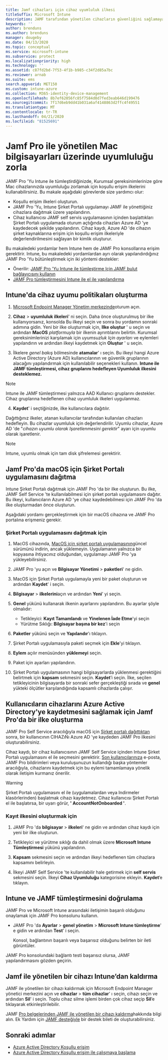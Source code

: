 ```yaml
---
title: Jamf cihazları için cihaz uyumluluk ilkesi
titleSuffix: Microsoft Intune
description: JAMF tarafından yönetilen cihazların güvenliğini sağlamaya yardımcı olmak için Azure Active Directory Koşullu erişimle Microsoft Intune uyumluluk ilkeleri kullanın.
keywords: ''
author: brenduns
ms.author: brenduns
manager: dougeby
ms.date: 04/13/2020
ms.topic: conceptual
ms.service: microsoft-intune
ms.subservice: protect
ms.localizationpriority: high
ms.technology: ''
ms.assetid: c87fd2bd-7f53-4f1b-b985-c34f2d85a7bc
ms.reviewer: arnab
ms.suite: ems
search.appverid: MET150
ms.custom: intune-azure
ms.collection: M365-identity-device-management
ms.openlocfilehash: 8b7ef62056fc85f7584d0d7fed3eab646d199476
ms.sourcegitcommit: 7f17d6eb9dd41b031a6af4148863d2ffc4f49551
ms.translationtype: MT
ms.contentlocale: tr-TR
ms.lasthandoff: 04/21/2020
ms.locfileid: "81525691"
---
```

# <a name="enforce-compliance-on-macs-managed-with-jamf-pro"></a>Jamf Pro ile yönetilen Mac bilgisayarları üzerinde uyumluluğu zorla

JAMF Pro 'Yu Intune ile tümleştirdiğinizde, Kurumsal gereksinimlerinize göre Mac cihazlarınızda uyumluluğu zorlamak için koşullu erişim ilkelerini kullanabilirsiniz. Bu makale aşağıdaki görevlerde size yardımcı olur:  

- Koşullu erişim ilkeleri oluşturun.
- JAMF Pro 'Yu, Intune Şirket Portalı uygulamayı JAMF ile yönettiğiniz cihazlara dağıtmak üzere yapılandırın.
- Cihaz kullanıcısı JAMF self servis uygulamasının içinden başlattıkları Şirket Portalı uygulamada oturum açtığında cihazları Azure AD 'ye kaydedecek şekilde yapılandırın. Cihaz kaydı, Azure AD 'de cihazın şirket kaynaklarına erişim için koşullu erişim ilkeleriyle değerlendirilmesini sağlayan bir kimlik oluşturur.  
 
Bu makaledeki yordamlar hem Intune hem de JAMF Pro konsollarına erişim gerektirir.
Intune, bu makaledeki yordamlardan ayrı olarak yapılandırdığınız JAMF Pro 'Yu bütünleştirmek için iki yöntemi destekler:

- Önerilir: [JAMF Pro 'Yu Intune ile tümleştirme Için JAMF bulut bağlayıcısını kullanın](conditional-access-jamf-cloud-connector.md)
- [JAMF Pro tümleştirmesini Intune ile el ile yapılandırma](conditional-access-integrate-jamf.md)

## <a name="set-up-device-compliance-policies-in-intune"></a>Intune'da cihaz uyumu politikaları oluşturma

1. [Microsoft Endpoint Manager Yönetim merkezinde](https://go.microsoft.com/fwlink/?linkid=2109431)oturum açın.

2. **Cihaz** > **uyumluluk ilkeleri**' ni seçin. Daha önce oluşturulmuş bir ilke kullanıyorsanız, konsolda Bu ilkeyi seçin ve sonra bu yordamın sonraki adımına gidin. Yeni bir ilke oluşturmak için, **Ilke oluştur** ' u seçin ve ardından **MacOS** *platformuyla* bir ilkenin ayrıntılarını belirtin. Kurumsal gereksinimlerinizi karşılamak için *uyumsuzluk Için* *ayarları* ve eylemleri yapılandırın ve ardından ilkeyi kaydetmek için **Oluştur** ' u seçin.

3. İlkelere *genel bakış* bölmesinde **atamalar**' ı seçin. Bu ilkeyi hangi Azure Active Directory (Azure AD) kullanıcılarının ve güvenlik gruplarının alacağını yapılandırmak için kullanılabilir seçenekleri kullanın. **Intune ile JAMF tümleştirmesi, cihaz gruplarını hedefleyen Uyumluluk ilkesini desteklemez.**

> [!NOTE]
> Intune ile JAMF tümleştirmesi yalnızca AAD Kullanıcı gruplarını destekler. Cihaz gruplarına hedeflenen cihaz uyumluluk ilkeleri uygulanmaz.

4. **Kaydet**' i seçtiğinizde, ilke kullanıcılara dağıtılır.  

Dağıttığınız ilkeler, atanan kullanıcılar tarafından kullanılan cihazları hedefleyin. Bu cihazlar uyumluluk için değerlendirilir. Uyumlu cihazlar, Azure AD 'de "*cihazın uyumlu olarak Işaretlenmesini gerektir*" ayarı için uyumlu olarak işaretlenir.  

> [!NOTE]
> Intune, uyumlu olmak için tam disk şifrelemesi gerektirir.

## <a name="deploy-the-company-portal-app-for-macos-in-jamf-pro"></a>Jamf Pro'da macOS için Şirket Portalı uygulamasını dağıtma

Intune Şirket Portalı dağıtmak için JAMF Pro 'da bir ilke oluşturun. Bu ilke, JAMF Self Service 'te kullanılabilmesi için şirket portalı uygulamasını dağıtır. Bu ilkeyi, kullanıcıların Azure AD 'ye cihaz kaydedebilmesi için JAMF Pro 'da ilke oluşturmadan önce oluşturun.  

Aşağıdaki yordamı gerçekleştirmek için bir macOS cihazına ve JAMF Pro portalına erişmeniz gerekir. 

### <a name="to-deploy-the-company-portal-app"></a>Şirket Portalı uygulamasını dağıtmak için  

1. MacOS cihazında, [MacOS için şirket portalı uygulamasının](https://go.microsoft.com/fwlink/?linkid=862280)güncel sürümünü indirin, ancak yüklemeyin. Uygulamanın yalnızca bir kopyasına ihtiyacınız olduğundan, uygulamayı JAMF Pro 'ya yükleyebilirsiniz.  

2. JAMF Pro 'yu açın ve **Bilgisayar Yönetimi** > **paketleri**' ne gidin.

3. MacOS için Şirket Portalı uygulamayla yeni bir paket oluşturun ve ardından **Kaydet**' i seçin.

4. **Bilgisayar** > **ilkelerini**açın ve ardından **Yeni**' yi seçin.

5. **Genel** yükünü kullanarak ilkenin ayarlarını yapılandırın. Bu ayarlar şöyle olmalıdır:
   - Tetikleyici: **Kayıt Tamamlandı** ve **Yinelenen İade Etme**'yi seçin
   - Yürütme Sıklığı: **Bilgisayar başına bir kez**'i seçin

6. **Paketler** yükünü seçin ve **Yapılandır**'ı tıklayın.

7. Şirket Portalı uygulamasıyla paketi seçmek için **Ekle**'yi tıklayın.

8. **Eylem** açılır menüsünden **yüklemeyi** seçin.
9. Paket için ayarları yapılandırın.

10. Şirket Portalı uygulamasının hangi bilgisayarlarda yüklenmesi gerektiğini belirtmek için **kapsam** sekmesini seçin. **Kaydet**’i seçin. İlke, seçilen tetikleyicinin bilgisayarda bir sonraki sefer gerçekleştiği sırada ve **genel** yükteki ölçütler karşılandığında kapsamlı cihazlarda çalışır.

## <a name="create-a-policy-in-jamf-pro-to-have-users-register-their-devices-with-azure-active-directory"></a>Kullanıcıların cihazlarını Azure Active Directory'ye kaydetmesini sağlamak için Jamf Pro'da bir ilke oluşturma  

JAMF Pro Self Service aracılığıyla macOS için [Şirket portalı dağıttıktan](conditional-access-assign-jamf.md#deploy-the-company-portal-app-for-macos-in-jamf-pro) sonra, bir kullanıcının CIHAZıNı Azure AD 'ye kaydeden JAMF Pro ilkesini oluşturabilirsiniz. 

Cihaz kaydı, bir cihaz kullanıcısının JAMF Self Service içinden Intune Şirket Portalı uygulamasını el ile seçmesini gerektirir. [Son kullanıcılarınıza](../fundamentals/end-user-educate.md) e-posta, JAMF Pro bildirimleri veya kuruluşunuzun kullandığı başka yöntemler aracılığıyla, cihazlarını kaydetmek için bu eylemi tamamlamaya yönelik olarak iletişim kurmanız önerilir. 

> [!WARNING]
> Şirket Portalı uygulamasını el ile (uygulamalardan veya Indirmeler klasörlerinden) başlatmak cihazı kaydetmez. Cihaz kullanıcısı Şirket Portalı el ile başlatırsa, bir uyarı görür, **' AccountNotOnboarded '**.

### <a name="to-create-the-registration-policy"></a>Kayıt ilkesini oluşturmak için  

1. JAMF Pro 'da **bilgisayar** > **ilkeleri**' ne gidin ve ardından cihaz kaydı için yeni bir ilke oluşturun.

2. Tetikleyici ve yürütme sıklığı da dahil olmak üzere **Microsoft Intune Tümleştirmesi** yükünü yapılandırın.

3. **Kapsam** sekmesini seçin ve ardından ilkeyi hedeflenen tüm cihazlara kapsamını belirleyin.

4. İlkeyi JAMF Self Service 'te kullanılabilir hale getirmek için **self servis** sekmesini seçin. İlkeyi **Cihaz Uyumluluğu** kategorisine ekleyin. **Kaydet**’e tıklayın.

## <a name="validate-intune-and-jamf-integration"></a>Intune ve JAMF tümleştirmesini doğrulama  

JAMF Pro ve Microsoft Intune arasındaki iletişimin başarılı olduğunu onaylamak için JAMF Pro konsolunu kullanın. 

- JAMF Pro 'da **Ayarlar** > **genel yönetim** > **Microsoft Intune tümleştirme**' e gidin ve ardından **Test**' i seçin.

    Konsol, bağlantının başarılı veya başarısız olduğunu belirten bir ileti görüntüler.  

JAMF Pro konsolundaki bağlantı testi başarısız olursa, JAMF yapılandırmasını gözden geçirin. 


## <a name="removing-a-jamf-managed-device-from-intune"></a>Jamf ile yönetilen bir cihazı Intune’dan kaldırma

JAMF ile yönetilen bir cihazı kaldırmak için Microsoft Endpoint Manager yönetici merkezini açın ve **cihazlar** > **tüm cihazlar**' ı seçin, cihazı seçin ve ardından **Sil**' i seçin.  Toplu cihaz silme işlemi birden çok cihaz seçip **Sil**’e tıklayarak etkinleştirilebilir.

JAMF [Pro belgelerinden JAMF ile yönetilen bir cihazı kaldırma](https://www.jamf.com/jamf-nation/articles/80/unmanaging-computers-while-preserving-their-inventory-information)hakkında bilgi alın. Ek Yardım için [JAMF desteğiyle](https://www.jamf.com/support/) bir destek bileti de oluşturabilirsiniz. 

## <a name="next-steps"></a>Sonraki adımlar

- [Azure Active Directory Koşullu erişim](https://docs.microsoft.com/azure/active-directory/active-directory-conditional-access-azure-portal)
- [Azure Active Directory Koşullu erişim ile çalışmaya başlama](https://docs.microsoft.com/azure/active-directory/active-directory-conditional-access-azure-portal-get-started)
